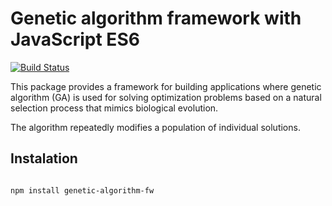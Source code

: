 # Genetic algorithm framework with JavaScript ES6

[![Build Status](https://travis-ci.org/acupy/genetic-algorithm-es6.svg?branch=master)](https://travis-ci.org/acupy/genetic-algorithm-es6)

This package provides a framework for building applications where genetic algorithm (GA) is used for solving optimization problems based on a natural selection process that mimics biological evolution.

The algorithm repeatedly modifies a population of individual solutions.

## Instalation

```bash

npm install genetic-algorithm-fw

```
